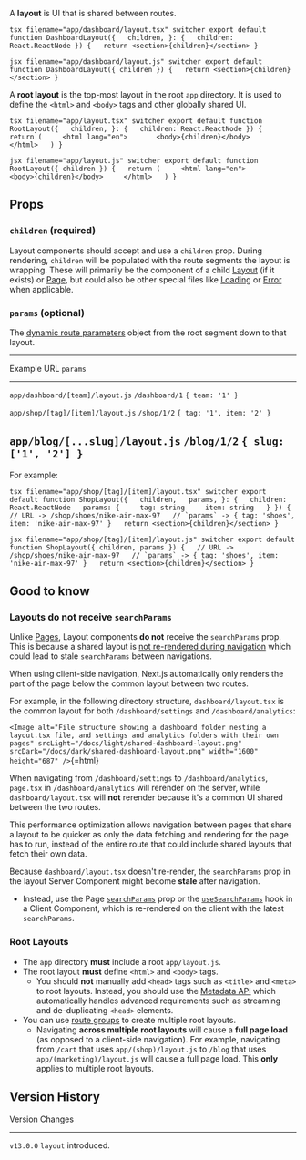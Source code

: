 A **layout** is UI that is shared between routes.

`tsx filename="app/dashboard/layout.tsx" switcher export default function DashboardLayout({   children, }: {   children: React.ReactNode }) {   return <section>{children}</section> }`

`jsx filename="app/dashboard/layout.js" switcher export default function DashboardLayout({ children }) {   return <section>{children}</section> }`

A **root layout** is the top-most layout in the root `app` directory. It
is used to define the `<html>` and `<body>` tags and other globally
shared UI.

`tsx filename="app/layout.tsx" switcher export default function RootLayout({   children, }: {   children: React.ReactNode }) {   return (     <html lang="en">       <body>{children}</body>     </html>   ) }`

`jsx filename="app/layout.js" switcher export default function RootLayout({ children }) {   return (     <html lang="en">       <body>{children}</body>     </html>   ) }`

## Props

### `children` (required)

Layout components should accept and use a `children` prop. During
rendering, `children` will be populated with the route segments the
layout is wrapping. These will primarily be the component of a child
[Layout](/docs/app/building-your-application/routing/pages-and-layouts#pages)
(if it exists) or
[Page](/docs/app/building-your-application/routing/pages-and-layouts#pages),
but could also be other special files like
[Loading](/docs/app/building-your-application/routing/loading-ui-and-streaming)
or [Error](/docs/app/building-your-application/routing/error-handling)
when applicable.

### `params` (optional)

The [dynamic route
parameters](/docs/app/building-your-application/routing/dynamic-routes)
object from the root segment down to that layout.

  --------------------------------------------------------------------------------
  Example                             URL              `params`
  ----------------------------------- ---------------- ---------------------------
  `app/dashboard/[team]/layout.js`    `/dashboard/1`   `{ team: '1' }`

  `app/shop/[tag]/[item]/layout.js`   `/shop/1/2`      `{ tag: '1', item: '2' }`

  `app/blog/[...slug]/layout.js`      `/blog/1/2`      `{ slug: ['1', '2'] }`
  --------------------------------------------------------------------------------

For example:

`` tsx filename="app/shop/[tag]/[item]/layout.tsx" switcher export default function ShopLayout({   children,   params, }: {   children: React.ReactNode   params: {     tag: string     item: string   } }) {   // URL -> /shop/shoes/nike-air-max-97   // `params` -> { tag: 'shoes', item: 'nike-air-max-97' }   return <section>{children}</section> } ``

`` jsx filename="app/shop/[tag]/[item]/layout.js" switcher export default function ShopLayout({ children, params }) {   // URL -> /shop/shoes/nike-air-max-97   // `params` -> { tag: 'shoes', item: 'nike-air-max-97' }   return <section>{children}</section> } ``

## Good to know

### Layouts do not receive `searchParams`

Unlike [Pages](/docs/app/api-reference/file-conventions/page), Layout
components **do not** receive the `searchParams` prop. This is because a
shared layout is [not re-rendered during
navigation](/docs/app/building-your-application/routing/linking-and-navigating#4-partial-rendering)
which could lead to stale `searchParams` between navigations.

When using client-side navigation, Next.js automatically only renders
the part of the page below the common layout between two routes.

For example, in the following directory structure,
`dashboard/layout.tsx` is the common layout for both
`/dashboard/settings` and `/dashboard/analytics`:

`<Image
  alt="File structure showing a dashboard folder nesting a layout.tsx file, and settings and analytics folders with their own pages"
  srcLight="/docs/light/shared-dashboard-layout.png"
  srcDark="/docs/dark/shared-dashboard-layout.png"
  width="1600"
  height="687"
/>`{=html}

When navigating from `/dashboard/settings` to `/dashboard/analytics`,
`page.tsx` in `/dashboard/analytics` will rerender on the server, while
`dashboard/layout.tsx` will **not** rerender because it's a common UI
shared between the two routes.

This performance optimization allows navigation between pages that share
a layout to be quicker as only the data fetching and rendering for the
page has to run, instead of the entire route that could include shared
layouts that fetch their own data.

Because `dashboard/layout.tsx` doesn't re-render, the `searchParams`
prop in the layout Server Component might become **stale** after
navigation.

-   Instead, use the Page
    [`searchParams`](/docs/app/api-reference/file-conventions/page#searchparams-optional)
    prop or the
    [`useSearchParams`](/docs/app/api-reference/functions/use-search-params)
    hook in a Client Component, which is re-rendered on the client with
    the latest `searchParams`.

### Root Layouts

-   The `app` directory **must** include a root `app/layout.js`.
-   The root layout **must** define `<html>` and `<body>` tags.
    -   You should **not** manually add `<head>` tags such as `<title>`
        and `<meta>` to root layouts. Instead, you should use the
        [Metadata
        API](/docs/app/api-reference/functions/generate-metadata) which
        automatically handles advanced requirements such as streaming
        and de-duplicating `<head>` elements.
-   You can use [route
    groups](/docs/app/building-your-application/routing/route-groups) to
    create multiple root layouts.
    -   Navigating **across multiple root layouts** will cause a **full
        page load** (as opposed to a client-side navigation). For
        example, navigating from `/cart` that uses
        `app/(shop)/layout.js` to `/blog` that uses
        `app/(marketing)/layout.js` will cause a full page load. This
        **only** applies to multiple root layouts.

## Version History

  Version     Changes
  ----------- ----------------------
  `v13.0.0`   `layout` introduced.
